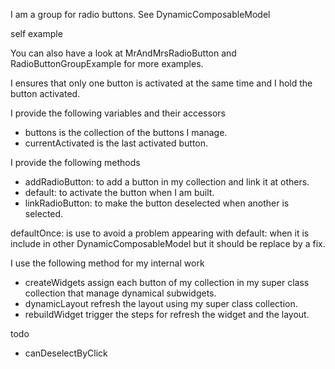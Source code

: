 I am a group for radio buttons.
See DynamicComposableModel

self example

You can also have a look at MrAndMrsRadioButton and RadioButtonGroupExample for more examples.

I ensures that only one button is activated at the same time and I hold the button activated.

I provide the following variables and their accessors
- buttons is the collection of the buttons I manage.
- currentActivated is the last activated button.

I provide the following methods
- addRadioButton: to add a button in my collection and link it at others.
- default: to activate the button when I am built.
- linkRadioButton: to make the button deselected when another is selected.

defaultOnce: is use to avoid a problem appearing with default: when it is include in other DynamicComposableModel but it should be replace by a fix.

I use the following method for my internal work
- createWidgets assign each button of my collection in my super class collection that manage dynamical subwidgets.
- dynamicLayout refresh the layout using my super class collection.
- rebuildWidget trigger the steps for refresh the widget and the layout.

todo
- canDeselectByClick